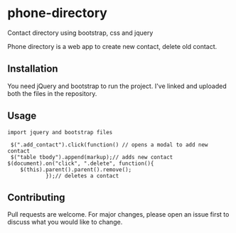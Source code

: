 # phone-directory
Contact directory using bootstrap, css and jquery

Phone directory is a web app to create new contact, delete old contact.

## Installation

You need jQuery and bootstrap to run the project.
I've linked and uploaded both the files in the repository.


## Usage

```
import jquery and bootstrap files

 $(".add_contact").click(function() // opens a modal to add new contact
 $("table tbody").append(markup);// adds new contact
$(document).on("click", ".delete", function(){
	$(this).parent().parent().remove();
			});// deletes a contact
```

## Contributing
Pull requests are welcome. For major changes, please open an issue first to discuss what you would like to change.
